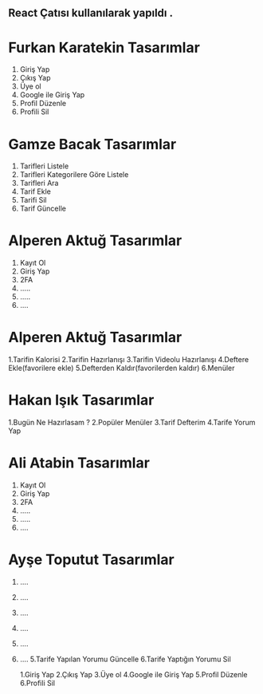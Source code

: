 ##    React Çatısı kullanılarak yapıldı .

# Furkan Karatekin Tasarımlar #
1. Giriş Yap
2. Çıkış Yap
3. Üye ol
4. Google ile Giriş Yap
5. Profil Düzenle
6. Profili Sil
     
# Gamze Bacak Tasarımlar #
1. Tarifleri Listele
2. Tarifleri Kategorilere Göre Listele
3. Tarifleri Ara
4. Tarif Ekle
5. Tarifi Sil
6. Tarif Güncelle

# Alperen Aktuğ Tasarımlar #
1. Kayıt Ol
2. Giriş Yap
3. 2FA
4. .....
5. .....
6. ....


# Alperen Aktuğ Tasarımlar #
   1.Tarifin Kalorisi
   2.Tarifin Hazırlanışı
   3.Tarifin Videolu Hazırlanışı
   4.Deftere Ekle(favorilere ekle)
   5.Defterden Kaldır(favorilerden kaldır)
   6.Menüler

# Hakan Işık Tasarımlar #
   1.Bugün Ne Hazırlasam ?
   2.Popüler Menüler
   3.Tarif Defterim
   4.Tarife Yorum Yap

   # Ali Atabin Tasarımlar #
1. Kayıt Ol
2. Giriş Yap
3. 2FA
4. .....
5. .....
6. ....


# Ayşe Toputut Tasarımlar #
1. ....
2. ....
3. ....
4. ....
5. ....
6. ....
   5.Tarife Yapılan Yorumu Güncelle
   6.Tarife Yaptığın Yorumu Sil
   
   1.Giriş Yap
   2.Çıkış Yap
   3.Üye ol
   4.Google ile Giriş Yap
   5.Profil Düzenle
   6.Profili Sil
